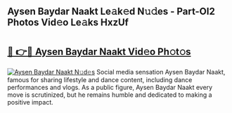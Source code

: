 ## Aysen Baydar Naakt Le𝚊k𝚎d N𝚞𝚍es - Part-OI2 Photos Vid𝚎o Le𝚊ks HxzUf

# <h2><a href="http://fbaaye3.evod.top/?m=Aysen+Baydar+Naakt">🔗 👉🔴 Aysen Baydar Naakt Vid𝚎o Ph𝚘t𝚘s</a></h2>

[![Aysen Baydar Naakt N𝚞d𝚎s](https://i.imgur.com/8V9OHl7.gif)](http://fbaaye3.evod.top/?m=Aysen+Baydar+Naakt)
Social media sensation Aysen Baydar Naakt, famous for sharing lifestyle and dance content, including dance performances and vlogs. As a public figure, Aysen Baydar Naakt every move is scrutinized, but he remains humble and dedicated to making a positive impact. 
